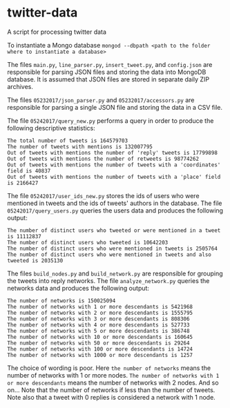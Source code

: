 # twitter-data
A script for processing twitter data

To instantiate a Mongo database `mongod --dbpath <path to the folder where to instantiate a database>`

The files `main.py`, `line_parser.py`, `insert_tweet.py`, and `config.json` are responsible for parsing JSON files and
storing the data into MongoDB database. It is assumed that JSON files are stored in separate daily ZIP archives.

The files `05232017/json_parser.py` and `05232017/accessors.py` are responsible for parsing a single JSON file and
storing the data in a CSV file.

The file `05242017/query_new.py` performs a query in order to produce the following descriptive statistics:

```
The total number of tweets is 164579703
The number of tweets with mentions is 132007795
Out of tweets with mentions the number of 'reply' tweets is 17799898
Out of tweets with mentions the number of retweets is 98774262
Out of tweets with mentions the number of tweets with a 'coordinates' field is 40837
Out of tweets with mentions the number of tweets with a 'place' field is 2166427
```

The file `05242017/user_ids_new.py` stores the ids of users who were mentioned in tweets and the ids of tweets'
authors in the database. The file `05242017/query_users.py` queries the users data and produces the following output:

```
The number of distinct users who tweeted or were mentioned in a tweet is 11112837
The number of distinct users who tweeted is 10642203
The number of distinct users who were mentioned in tweets is 2505764
The number of distinct users who were mentioned in tweets and also tweeted is 2035130
```

The files `build_nodes.py` and `build_network.py` are responsible for grouping the tweets into
reply networks. The file `analyze_network.py` queries the networks data and produces the following output:

```
The number of networks is 150025094
The number of networks with 1 or more descendants is 5421968
The number of networks with 2 or more descendants is 1555795
The number of networks with 3 or more descendants is 808306
The number of networks with 4 or more descendants is 527733
The number of networks with 5 or more descendants is 386748
The number of networks with 10 or more descendants is 160645
The number of networks with 50 or more descendants is 29264
The number of networks with 100 or more descendants is 14724
The number of networks with 1000 or more descendants is 1257
```
The choice of wording is poor. Here `the number of networks` means the number of networks with 1 or more nodes.
`The number of networks with 1 or more descendants` means the number of networks with 2 nodes. And so on... Note that
the number of networks if less than the number of tweets. Note also that a tweet with 0 replies is considered
a network with 1 node.


